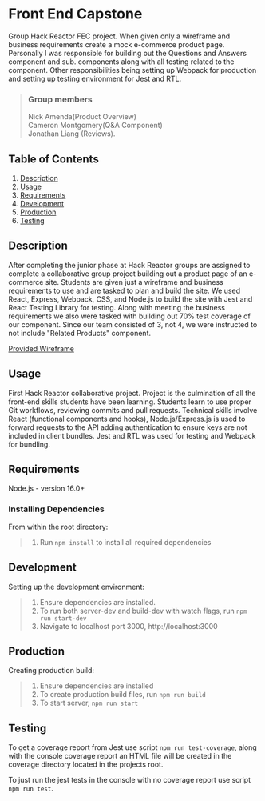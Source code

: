 # Front End Capstone

Group Hack Reactor FEC project. When given only a wireframe and business requirements create a mock e-commerce product page.
Personally I was responsible for building out the Questions and Answers component and sub. components along with all testing related to the component. Other responsibilities being setting up Webpack for production and setting up testing environment for Jest and RTL. 

> ### Group members<br>
> Nick Amenda(Product Overview)<br>
> Cameron Montgomery(Q&A Component)<br>
> Jonathan Liang (Reviews). <br>

## Table of Contents

1. [Description](#description)
2. [Usage](#usage)
3. [Requirements](#requirements)
4. [Development](#development)
5. [Production](#production)
6. [Testing](#testing)

## Description

After completing the junior phase at Hack Reactor groups are assigned to complete a collaborative group project building out a product page of an e-commerce site. Students are given just a wireframe and business requirements to use and are tasked to plan and build the site. We used React, Express, Webpack, CSS, and Node.js to build the site with Jest and React Testing Library for testing. Along with meeting the business requirements we also were tasked with building out 70% test coverage of our component. Since our team consisted of 3, not 4, we were instructed to not include "Related Products" component.

[Provided Wireframe](https://xd.adobe.com/view/e600dc0f-454c-44e3-5075-7872d04189ff-9031/)

## Usage

First Hack Reactor collaborative project. Project is the culmination of all the front-end skills students have been learning. Students learn to use proper Git workflows, reviewing commits and pull requests. Technical skills involve React (functional components and hooks), Node.js/Express.js is used to forward requests to the API adding authentication to ensure keys are not included in client bundles. Jest and RTL was used for testing and Webpack for bundling.

## Requirements

Node.js - version 16.0+

### Installing Dependencies

From within the root directory:
> 1. Run ```npm install``` to install all required dependencies

## Development

Setting up the development environment:
> 1. Ensure dependencies are installed.
> 2. To run both server-dev and build-dev with watch flags, run ```npm run start-dev```
> 3. Navigate to localhost port 3000, http://localhost:3000

## Production

Creating production build:
>  1. Ensure dependencies are installed
>  2. To create production build files, run ```npm run build```
>  3. To start server, ```npm run start```

## Testing

To get a coverage report from Jest use script ```npm run test-coverage```, along with the console coverage report an HTML file will be created in the coverage directory located in the projects root.

To just run the jest tests in the console with no coverage report use script ```npm run test```.
